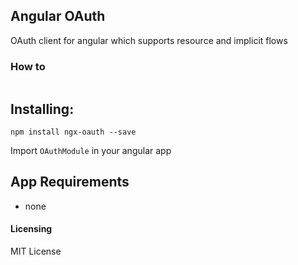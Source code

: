 ## Angular OAuth

OAuth client for angular which supports resource and implicit flows

### How to
```
```

## Installing:
```
npm install ngx-oauth --save
```

Import ```OAuthModule``` in your angular app

## App Requirements
* none

#### Licensing
MIT License
